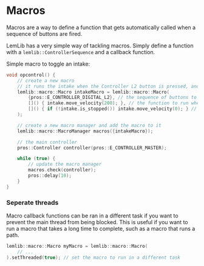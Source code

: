 # Macros

Macros are a way to define a function that gets automatically called when a sequence of buttons are fired.

LemLib has a very simple way of tackling macros. Simply define a function with a `lemlib::ControllerSequence` and a callback function.

Simple macro to toggle an intake:
```cpp
void opcontrol() {
	// create a new macro
	// it runs the intake when the Controller L2 button is pressed, and stops it when it is released
	lemlib::macro::Macro intakeMacro = lemlib::macro::Macro(
		{pros::E_CONTROLLER_DIGITAL_L2}, // the sequence of buttons to press, in this case, only L2
		[]() { intake.move_velocity(200); }, // the function to run when the sequence is pressed (starts the intake)
		[]() { if (!intake.is_stopped()) intake.move_velocity(0); } // the function to run when the sequence is released (stops the intake)
	);

	// create a new macro manager and add the macro to it
	lemlib::macro::MacroManager macros({intakeMacro});

	// the main controller
	pros::Controller controller(pros::E_CONTROLLER_MASTER);

	while (true) {
		// update the macro manager
		macros.check(controller);
		pros::delay(10);
	}
}
```

### Seperate threads

Macro callback functions can be ran in a different task if you want to prevent the main thread from being blocked. This is useful if you want to run a macro that takes a long time to complete, such as a macro that runs a path.

```cpp
lemlib::macro::Macro myMacro = lemlib::macro::Macro(
    // ...
).setThreaded(true); // set the macro to run in a different task
```
